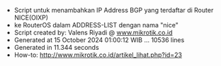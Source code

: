 - Script untuk menambahkan IP Address BGP yang terdaftar di Router NICE(OIXP)
- ke RouterOS dalam ADDRESS-LIST dengan nama "nice"
- Script created by: Valens Riyadi @ www.mikrotik.co.id
- Generated at 15 October 2024 01:00:12 WIB ... 10536 lines
- Generated in 11.344 seconds
- How-to: http://www.mikrotik.co.id/artikel_lihat.php?id=23
